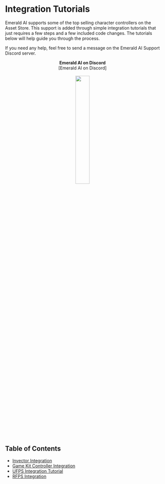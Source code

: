 # Integration Tutorials
Emerald AI supports some of the top selling character controllers on the Asset Store. This support is added through simple integration tutorials that just requires a few steps and a few included code changes. The tutorials below will help guide you through the process. 

If you need any help, feel free to send a message on the Emerald AI Support Discord server.

<p align="center">
  <b>Emerald AI on Discord</b><br>
  <a>[Emerald AI on Discord]</a>
  <br><br>
<img src="https://i.imgur.com/LAj9OLw.png" width="30%">
</p>

## Table of Contents
* [Invector Integration]
* [Game Kit Controller Integration]
* [UFPS Integration Tutorial]
* [RFPS Integration]

[Invector Integration]: https://github.com/Black-Horizon-Studios/Emerald-AI/wiki/Invector-Integration-Tutorial
[Integration Tutorials]: https://github.com/Black-Horizon-Studios/Emerald-AI/wiki/Integration-Tutorials
[RFPS Integration]: https://github.com/Black-Horizon-Studios/Emerald-AI/wiki/RFPS-Integration-Tutorial
[UFPS Integration Tutorial]: https://github.com/Black-Horizon-Studios/Emerald-AI/wiki/UFPS-Integration-Tutorial
[Game Kit Controller Integration]: https://github.com/Black-Horizon-Studios/Emerald-AI/wiki/Game-Kit-Controller-Integration
[Emerald AI on Discord]: (https://discordapp.com/invite/XpWYzjp)
